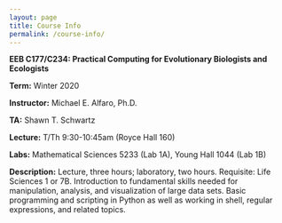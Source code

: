 ```yaml
---
layout: page
title: Course Info
permalink: /course-info/
---
```


**EEB C177/C234: Practical Computing for Evolutionary Biologists and Ecologists**

**Term:** Winter 2020

**Instructor:** Michael E. Alfaro, Ph.D.

**TA:** Shawn T. Schwartz

**Lecture:** T/Th 9:30-10:45am (Royce Hall 160)

**Labs:** Mathematical Sciences 5233 (Lab 1A), Young Hall 1044 (Lab 1B)

**Description:** Lecture, three hours; laboratory, two hours. Requisite: Life Sciences 1 or 7B. Introduction to fundamental skills needed for manipulation, analysis, and visualization of large data sets. Basic programming and scripting in Python as well as working in shell, regular expressions, and related topics.